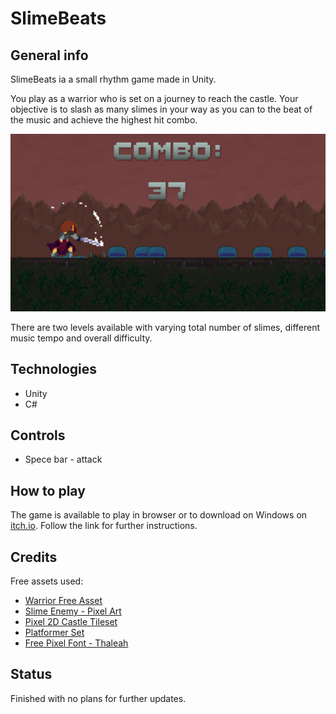 # SlimeBeats

## General info

SlimeBeats ia a small rhythm game made in Unity.

You play as a warrior who is set on a journey to reach the castle. Your objective is to slash as many slimes in your way as you can to the beat of the music and achieve the highest hit combo.

![Screenshot of gameplay.](Assets/readme/slimebeats_lvl1.webp)

There are two levels available with varying total number of slimes, different music tempo and overall difficulty.

## Technologies

- Unity
- C#

## Controls

- Spece bar - attack

## How to play

The game is available to play in browser or to download on Windows on [itch.io](https://unusualcoding.itch.io/slimebeats). Follow the link for further instructions.

## Credits

Free assets used:

- [Warrior Free Asset](https://assetstore.unity.com/packages/2d/characters/warrior-free-asset-195707?srsltid=AfmBOopBYWSqG6IXrylnZEcwINqyjJPigH2VjMYtpsdhPwFSp2ffAe5O)
- [Slime Enemy - Pixel Art](https://assetstore.unity.com/packages/2d/characters/slime-enemy-pixel-art-228568?srsltid=AfmBOopWBrJlMwxU3Pja-6JIchoZ1maJUDLcdVtkicPtoFFoDYoST94e)
- [Pixel 2D Castle Tileset](https://assetstore.unity.com/packages/2d/textures-materials/tiles/pixel-2d-castle-tileset-135397?srsltid=AfmBOopjMWM4mhrM_z1aqESJho_XM7iP_2kyF56tb_fAwn9mLqsmUr8Q)
- [Platformer Set](https://assetstore.unity.com/packages/2d/environments/platformer-set-150023?srsltid=AfmBOopKuzcDx70h8AAbCxwLe9Hh57tkJmxgKtsyuIO4K7pgO0Dr8FRt)
- [Free Pixel Font - Thaleah](https://assetstore.unity.com/packages/2d/fonts/free-pixel-font-thaleah-140059?srsltid=AfmBOopgaTBbpyV1vcx9zUkx7fYPanT1Ovsjg72KI6rVx8zdCbDxp6Ku)

## Status

Finished with no plans for further updates.
